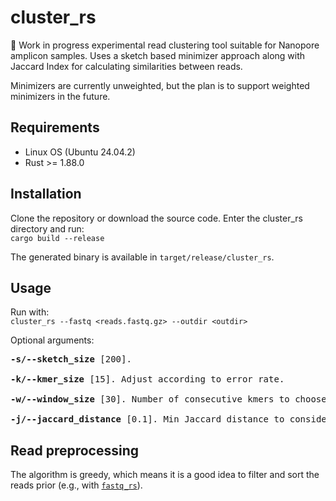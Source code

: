 # cluster_rs
🚧 Work in progress experimental read clustering tool suitable for Nanopore amplicon samples. Uses a sketch based minimizer approach along with Jaccard Index for calculating similarities between reads.

Minimizers are currently unweighted, but the plan is to support weighted minimizers in the future.

## Requirements
- Linux OS (Ubuntu 24.04.2)
- Rust >= 1.88.0

## Installation
Clone the repository or download the source code. Enter the cluster_rs directory and run:<br>
`cargo build --release`

The generated binary is available in `target/release/cluster_rs`.

## Usage
Run with:<br>
`cluster_rs --fastq <reads.fastq.gz> --outdir <outdir>`<br>


Optional arguments:
<pre>
<b>-s/--sketch_size</b> [200].

<b>-k/--kmer_size</b> [15]. Adjust according to error rate.

<b>-w/--window_size</b> [30]. Number of consecutive kmers to choose minimizer from.

<b>-j/--jaccard_distance</b> [0.1]. Min Jaccard distance to consider a read part of a cluster.
</pre>

## Read preprocessing
The algorithm is greedy, which means it is a good idea to filter and sort the reads prior (e.g., with [`fastq_rs`](https://github.com/OscarAspelin95/fastq_rs)).
